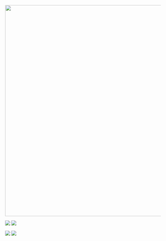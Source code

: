 <img src="http://github-profile-summary-cards.vercel.app/api/cards/profile-details?username=signal86&theme=rose_pine" width="684.2px">

![](http://github-profile-summary-cards.vercel.app/api/cards/repos-per-language?username=signal86&theme=rose_pine)
![](http://github-profile-summary-cards.vercel.app/api/cards/most-commit-language?username=signal86&theme=rose_pine)

![](http://github-profile-summary-cards.vercel.app/api/cards/stats?username=signal86&theme=rose_pine)
![](http://github-profile-summary-cards.vercel.app/api/cards/productive-time?username=signal86&theme=rose_pine&utcOffset=3)

<!--
**signal86/signal86** is a ✨ _special_ ✨ repository because its `README.md` (this file) appears on your GitHub profile.

Here are some ideas to get you started:

- 🔭 I’m currently working on ...
- 🌱 I’m currently learning ...
- 👯 I’m looking to collaborate on ...
- 🤔 I’m looking for help with ...
- 💬 Ask me about ...
- 📫 How to reach me: ...
- 😄 Pronouns: ...
- ⚡ Fun fact: ...
-->
